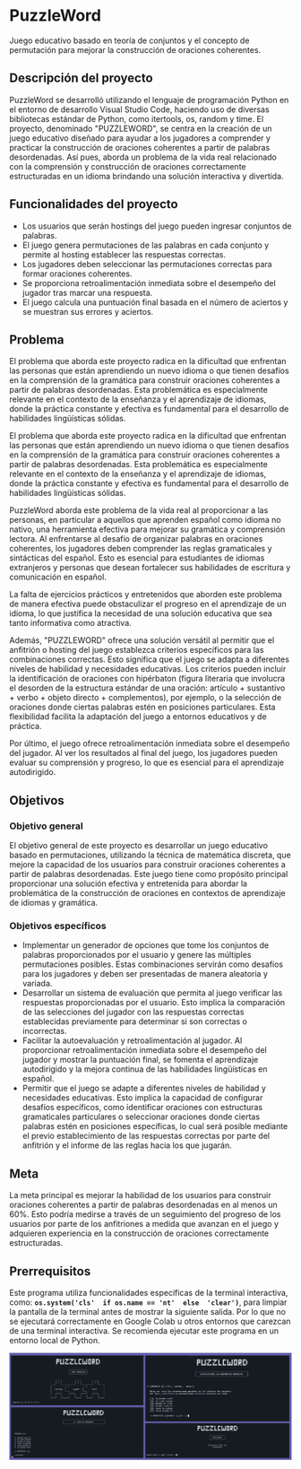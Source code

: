 # PuzzleWord

Juego educativo basado en teoría de conjuntos y el concepto de permutación para mejorar la construcción de oraciones coherentes.

## Descripción del proyecto

PuzzleWord se desarrolló utilizando el lenguaje de programación Python en el entorno de desarrollo Visual Studio Code, haciendo uso de diversas bibliotecas estándar de Python, como itertools, os, random y time. El proyecto, denominado "PUZZLEWORD", se centra en la creación de un juego educativo diseñado para ayudar a los jugadores a comprender y practicar la construcción de oraciones coherentes a partir de palabras desordenadas. Así pues, aborda un problema de la vida real relacionado con la comprensión y construcción de oraciones correctamente estructuradas en un idioma brindando una solución interactiva y divertida.

## Funcionalidades del proyecto

- Los usuarios que serán hostings del juego pueden ingresar conjuntos de palabras.
- El juego genera permutaciones de las palabras en cada conjunto y permite al hosting establecer las respuestas correctas.
- Los jugadores deben seleccionar las permutaciones correctas para formar oraciones coherentes.
- Se proporciona retroalimentación inmediata sobre el desempeño del jugador tras marcar una respuesta.
- El juego calcula una puntuación final basada en el número de aciertos y se muestran sus errores y aciertos.

## Problema

El problema que aborda este proyecto radica en la dificultad que enfrentan las personas que están aprendiendo un nuevo idioma o que tienen desafíos en la comprensión de la gramática para construir oraciones coherentes a partir de palabras desordenadas. Esta problemática es especialmente relevante en el contexto de la enseñanza y el aprendizaje de idiomas, donde la práctica constante y efectiva es fundamental para el desarrollo de habilidades lingüísticas sólidas.

El problema que aborda este proyecto radica en la dificultad que enfrentan las personas que están aprendiendo un nuevo idioma o que tienen desafíos en la comprensión de la gramática para construir oraciones coherentes a partir de palabras desordenadas. Esta problemática es especialmente relevante en el contexto de la enseñanza y el aprendizaje de idiomas, donde la práctica constante y efectiva es fundamental para el desarrollo de habilidades lingüísticas sólidas.

PuzzleWord aborda este problema de la vida real al proporcionar a las personas, en particular a aquellos que aprenden español como idioma no nativo, una herramienta efectiva para mejorar su gramática y comprensión lectora. Al enfrentarse al desafío de organizar palabras en oraciones coherentes, los jugadores deben comprender las reglas gramaticales y sintácticas del español. Esto es esencial para estudiantes de idiomas extranjeros y personas que desean fortalecer sus habilidades de escritura y comunicación en español.

La falta de ejercicios prácticos y entretenidos que aborden este problema de manera efectiva puede obstaculizar el progreso en el aprendizaje de un idioma, lo que justifica la necesidad de una solución educativa que sea tanto informativa como atractiva.

Además, "PUZZLEWORD" ofrece una solución versátil al permitir que el anfitrión o hosting del juego establezca criterios específicos para las combinaciones correctas. Esto significa que el juego se adapta a diferentes niveles de habilidad y necesidades educativas. Los criterios  pueden incluir la identificación de oraciones con hipérbaton (figura literaria que involucra el desorden de la estructura estándar de una oración: artículo + sustantivo + verbo + objeto directo + complementos), por ejemplo, o la selección de oraciones donde ciertas palabras estén en posiciones particulares. Esta flexibilidad facilita la adaptación del juego a entornos educativos y de práctica.

Por último, el juego ofrece retroalimentación inmediata sobre el desempeño del jugador. Al ver los resultados al final del juego, los jugadores pueden evaluar su comprensión y progreso, lo que es esencial para el aprendizaje autodirigido.

## Objetivos

### Objetivo general

El objetivo general de este proyecto es desarrollar un juego educativo basado en permutaciones, utilizando la técnica de matemática discreta, que mejore la capacidad de los usuarios para construir oraciones coherentes a partir de palabras desordenadas. Este juego tiene como propósito principal proporcionar una solución efectiva y entretenida para abordar la problemática de la construcción de oraciones en contextos de aprendizaje de idiomas y gramática.

### Objetivos específicos

- Implementar un generador de opciones que tome los conjuntos de palabras proporcionados por el usuario y genere las múltiples permutaciones posibles. Estas combinaciones servirán como desafíos para los jugadores y deben ser presentadas de manera aleatoria y variada.
- Desarrollar un sistema de evaluación que permita al juego verificar las respuestas proporcionadas por el usuario. Esto implica la comparación de las selecciones del jugador con las respuestas correctas establecidas previamente para determinar si son correctas o incorrectas.
- Facilitar la autoevaluación y retroalimentación al jugador. Al proporcionar retroalimentación inmediata sobre el desempeño del jugador y mostrar la puntuación final, se fomenta el aprendizaje autodirigido y la mejora continua de las habilidades lingüísticas en español.
- Permitir que el juego se adapte a diferentes niveles de habilidad y necesidades educativas. Esto implica la capacidad de configurar desafíos específicos, como identificar oraciones con estructuras gramaticales particulares o seleccionar oraciones donde ciertas palabras estén en posiciones específicas, lo cual será posible mediante el previo establecimiento de las respuestas correctas por parte del anfitrión y el informe de las reglas hacia los que jugarán.

## Meta

La meta principal es mejorar la habilidad de los usuarios para construir oraciones coherentes a partir de palabras desordenadas en al menos un 60%. Esto podría medirse a través de un seguimiento del progreso de los usuarios por parte de los anfitriones a medida que avanzan en el juego y adquieren experiencia en la construcción de oraciones correctamente  estructuradas.

## Prerrequisitos

Este programa utiliza funcionalidades específicas de la terminal interactiva, como: **`os.system('cls'  if os.name == 'nt'  else  'clear')`**, para limpiar la pantalla de la terminal antes de mostrar la siguiente salida. Por lo que no se ejecutará correctamente en Google Colab u otros entornos que carezcan de una terminal interactiva. Se recomienda ejecutar este programa en un entorno local de Python.

<img width="826" alt="image" src="Vista previa.png">



